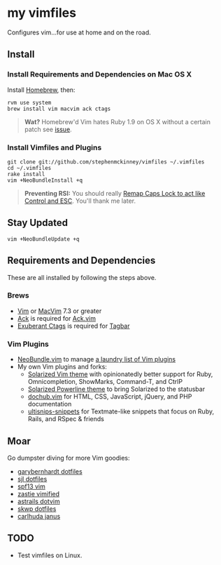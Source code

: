 # my vimfiles

Configures vim...for use at home and on the road.

## Install

### Install Requirements and Dependencies on Mac OS X

Install [Homebrew](http://mxcl.github.com/homebrew/), then:

    rvm use system
    brew install vim macvim ack ctags

> **Wat?** Homebrew'd Vim hates Ruby 1.9 on OS X without a certain patch
> see [issue](https://github.com/mxcl/homebrew/issues/15902).

### Install Vimfiles and Plugins

    git clone git://github.com/stephenmckinney/vimfiles ~/.vimfiles
    cd ~/.vimfiles
    rake install
    vim +NeoBundleInstall +q

> **Preventing RSI:**
> You should really [Remap Caps Lock to act like Control and ESC](http://www.quora.com/How-can-I-remap-Caps-Lock-in-Mac-OS-X-so-that-it-acts-like-Control-in-Emacs-but-acts-like-Escape-in-Vim).
> You'll thank me later.

## Stay Updated

    vim +NeoBundleUpdate +q

## Requirements and Dependencies

These are all installed by following the steps above.

### Brews

* [Vim](http://www.vim.org/) or [MacVim](https://github.com/b4winckler/macvim) 7.3 or greater
* [Ack](http://betterthangrep.com/) is required for [Ack.vim](https://github.com/mileszs/ack.vim)
* [Exuberant Ctags](http://ctags.sourceforge.net/) is required for [Tagbar](http://majutsushi.github.com/tagbar/)

### Vim Plugins

* [NeoBundle.vim](https://github.com/Shougo/neobundle.vim) to manage [a laundry list of Vim plugins](https://github.com/stephenmckinney/vimfiles/blob/master/vim/plugin.vim)
* My own Vim plugins and forks:
    * [Solarized Vim theme](https://github.com/stephenmckinney/vim-colors-solarized) with opinionatedly better support for Ruby, Omnicompletion, ShowMarks, Command-T, and CtrlP
    * [Solarized Powerline theme](https://github.com/stephenmckinney/vim-solarized-powerline) to bring Solarized to the statusbar
    * [dochub.vim](https://github.com/stephenmckinney/vim-dochub) for HTML, CSS, JavaScript, jQuery, and PHP documentation 
    * [ultisnips-snippets](https://github.com/stephenmckinney/ultisnips-snippets) for Textmate-like snippets that focus on Ruby, Rails, and RSpec & friends

## Moar

Go dumpster diving for more Vim goodies:

* [garybernhardt dotfiles](https://github.com/garybernhardt/dotfiles)
* [sjl dotfiles](https://github.com/sjl/dotfiles)
* [spf13 vim](https://github.com/spf13/spf13-vim)
* [zastie vimified](https://github.com/zaiste/vimified)
* [astrails dotvim](https://github.com/astrails/dotvim)
* [skwp dotfiles](https://github.com/skwp/dotfiles)
* [carlhuda janus](https://github.com/carlhuda/janus)

## TODO

* Test vimfiles on Linux.
